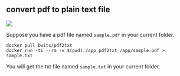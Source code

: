 ## convert pdf to plain text file

[![](https://badge.imagelayers.io/bwits/pdf2txt:latest.svg)](https://imagelayers.io/?images=bwits/pdf2txt:latest 'Get your own badge on imagelayers.io')

Suppose you have a pdf file named `sample.pdf` in your current folder.
```
docker pull bwits/pdf2txt
docker run -ti --rm -v $(pwd):/app pdf2txt /app/sample.pdf > sample.txt
```
You will get the txt file named `sample.txt` in your current folder.

